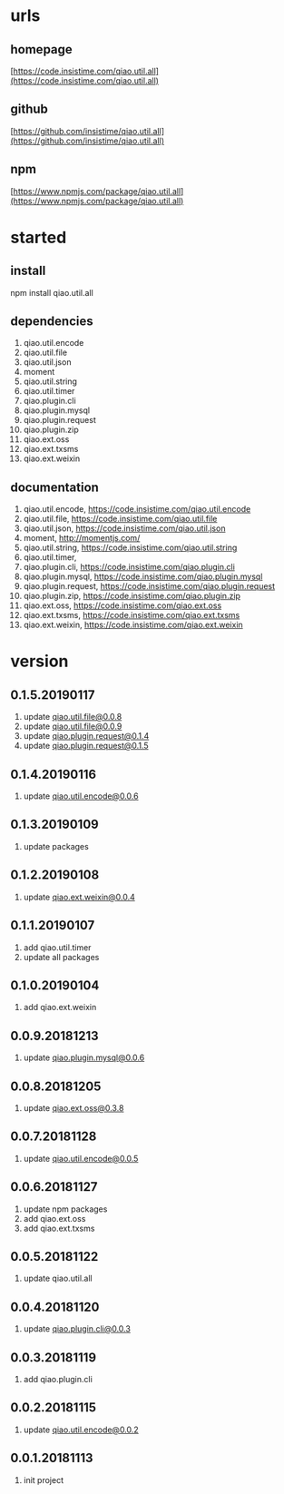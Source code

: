 # urls
## homepage
[https://code.insistime.com/qiao.util.all](https://code.insistime.com/qiao.util.all)

## github
[https://github.com/insistime/qiao.util.all](https://github.com/insistime/qiao.util.all)

## npm
[https://www.npmjs.com/package/qiao.util.all](https://www.npmjs.com/package/qiao.util.all)

# started
## install
npm install qiao.util.all

## dependencies
1. qiao.util.encode
2. qiao.util.file
3. qiao.util.json
4. moment
5. qiao.util.string
6. qiao.util.timer
7. qiao.plugin.cli
8. qiao.plugin.mysql
9. qiao.plugin.request
10. qiao.plugin.zip
11. qiao.ext.oss
12. qiao.ext.txsms
13. qiao.ext.weixin

## documentation
1. qiao.util.encode, https://code.insistime.com/qiao.util.encode
2. qiao.util.file, https://code.insistime.com/qiao.util.file
3. qiao.util.json, https://code.insistime.com/qiao.util.json
4. moment, http://momentjs.com/
5. qiao.util.string, https://code.insistime.com/qiao.util.string
6. qiao.util.timer,
7. qiao.plugin.cli, https://code.insistime.com/qiao.plugin.cli
8. qiao.plugin.mysql, https://code.insistime.com/qiao.plugin.mysql
9. qiao.plugin.request, https://code.insistime.com/qiao.plugin.request
10. qiao.plugin.zip, https://code.insistime.com/qiao.plugin.zip
11. qiao.ext.oss, https://code.insistime.com/qiao.ext.oss
12. qiao.ext.txsms, https://code.insistime.com/qiao.ext.txsms
13. qiao.ext.weixin, https://code.insistime.com/qiao.ext.weixin

# version
## 0.1.5.20190117
1. update qiao.util.file@0.0.8
2. update qiao.util.file@0.0.9
3. update qiao.plugin.request@0.1.4
4. update qiao.plugin.request@0.1.5

## 0.1.4.20190116
1. update qiao.util.encode@0.0.6

## 0.1.3.20190109
1. update packages

## 0.1.2.20190108
1. update qiao.ext.weixin@0.0.4

## 0.1.1.20190107
1. add qiao.util.timer
2. update all packages

## 0.1.0.20190104
1. add qiao.ext.weixin

## 0.0.9.20181213
1. update qiao.plugin.mysql@0.0.6

## 0.0.8.20181205
1. update qiao.ext.oss@0.3.8

## 0.0.7.20181128
1. update qiao.util.encode@0.0.5

## 0.0.6.20181127
1. update npm packages
2. add qiao.ext.oss
3. add qiao.ext.txsms

## 0.0.5.20181122
1. update qiao.util.all

## 0.0.4.20181120
1. update qiao.plugin.cli@0.0.3

## 0.0.3.20181119
1. add qiao.plugin.cli

## 0.0.2.20181115
1. update qiao.util.encode@0.0.2

## 0.0.1.20181113
1. init project